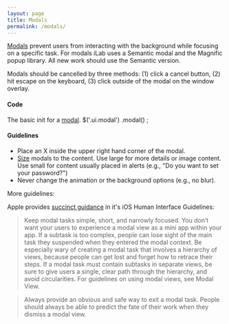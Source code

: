 ```yaml
---
layout: page
title: Modals
permalink: /modals/
---
```


[Modals](http://semantic-ui.com/modules/modal.html#size) prevent users from interacting with the background while focusing on a specific task. For modals iLab uses a Semantic modal and the Magnific popup library. All new work should use the Semantic version.
Modals should be cancelled by three methods: (1) click a cancel button, (2) hit escape on the keyboard, (3) click outside of the modal on the window overlay.#### Code
The basic init for a [modal](http://semantic-ui.com/modules/modal.html#modal).
	$('.ui.modal')
	  .modal()
	;

#### Guidelines

- Place an X inside the upper right hand corner of the modal.
- [Size](http://semantic-ui.com/modules/modal.html#size) modals to the content. Use large for more details or image content. Use small for content usually placed in alerts (e.g., "Do you want to set your password?")
- Never change the animation or the background options (e.g., no blur).
 

More guidelines:

Apple provides [succinct guidance](https://developer.apple.com/library/ios/documentation/UserExperience/Conceptual/MobileHIG/Modal.html) in it's iOS Human Interface Guidelines:

> Keep modal tasks simple, short, and narrowly focused. You don’t want your users to experience a modal view as a mini app within your app. If a subtask is too complex, people can lose sight of the main task they suspended when they entered the modal context. Be especially wary of creating a modal task that involves a hierarchy of views, because people can get lost and forget how to retrace their steps. If a modal task must contain subtasks in separate views, be sure to give users a single, clear path through the hierarchy, and avoid circularities. For guidelines on using modal views, see Modal View.

> Always provide an obvious and safe way to exit a modal task. People should always be able to predict the fate of their work when they dismiss a modal view.


